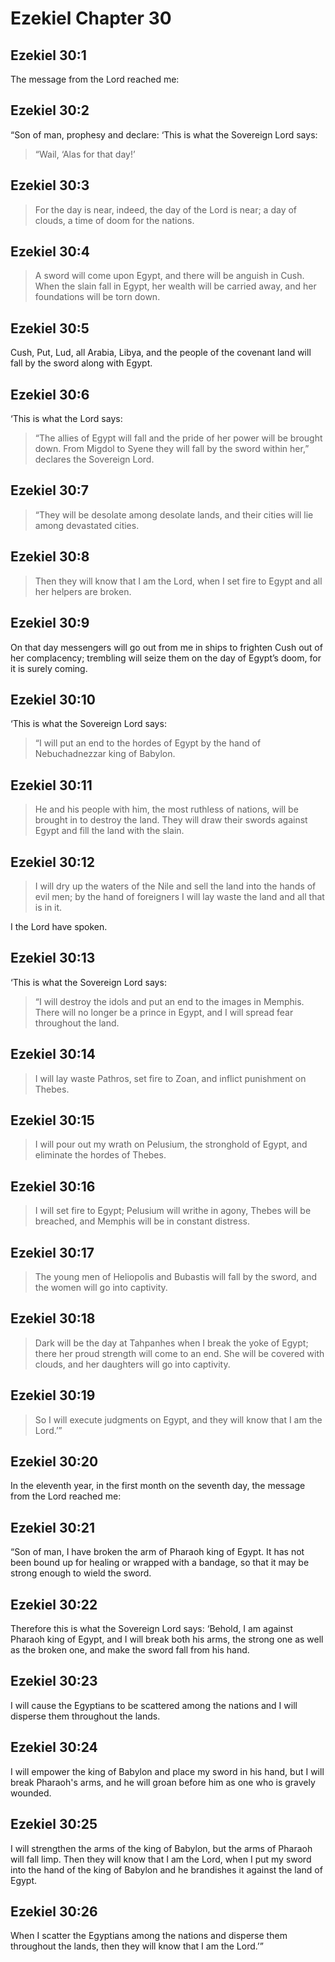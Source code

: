 # Ezekiel Chapter 30

## Ezekiel 30:1

The message from the Lord reached me:

## Ezekiel 30:2

“Son of man, prophesy and declare: ‘This is what the Sovereign Lord says:

> “Wail,
> ‘Alas for that day!’

## Ezekiel 30:3

> For the day is near,
> indeed, the day of the Lord is near;
> a day of clouds,
> a time of doom for the nations.

## Ezekiel 30:4

> A sword will come upon Egypt,
> and there will be anguish in Cush.
> When the slain fall in Egypt,
> her wealth will be carried away,
> and her foundations will be torn down.

## Ezekiel 30:5

Cush, Put, Lud, all Arabia, Libya, and the people of the covenant land will fall by the sword along with Egypt.

## Ezekiel 30:6

‘This is what the Lord says:

> “The allies of Egypt will fall
> and the pride of her power will be brought down.
> From Migdol to Syene they will fall by the sword within her,”
> declares the Sovereign Lord.

## Ezekiel 30:7

> “They will be desolate
> among desolate lands,
> and their cities will lie
> among devastated cities.

## Ezekiel 30:8

> Then they will know that I am the Lord,
> when I set fire to Egypt
> and all her helpers are broken.

## Ezekiel 30:9

On that day messengers will go out from me in ships to frighten Cush out of her complacency; trembling will seize them on the day of Egypt’s doom, for it is surely coming.

## Ezekiel 30:10

‘This is what the Sovereign Lord says:

> “I will put an end to the hordes of Egypt
> by the hand of Nebuchadnezzar king of Babylon.

## Ezekiel 30:11

> He and his people with him,
> the most ruthless of nations,
> will be brought in to destroy the land.
> They will draw their swords against Egypt
> and fill the land with the slain.

## Ezekiel 30:12

> I will dry up the waters of the Nile
> and sell the land into the hands of evil men;
> by the hand of foreigners I will lay waste the land
> and all that is in it.

I the Lord have spoken.

## Ezekiel 30:13

‘This is what the Sovereign Lord says:

> “I will destroy the idols
> and put an end to the images in Memphis.
> There will no longer be a prince in Egypt,
> and I will spread fear throughout the land.

## Ezekiel 30:14

> I will lay waste Pathros,
> set fire to Zoan,
> and inflict punishment on Thebes.

## Ezekiel 30:15

> I will pour out my wrath on Pelusium,
> the stronghold of Egypt,
> and eliminate the hordes of Thebes.

## Ezekiel 30:16

> I will set fire to Egypt;
> Pelusium will writhe in agony,
> Thebes will be breached,
> and Memphis will be in constant distress.

## Ezekiel 30:17

> The young men of Heliopolis and Bubastis
> will fall by the sword,
> and the women will go into captivity.

## Ezekiel 30:18

> Dark will be the day at Tahpanhes
> when I break the yoke of Egypt;
> there her proud strength will come to an end.
> She will be covered with clouds,
> and her daughters will go into captivity.

## Ezekiel 30:19

> So I will execute judgments on Egypt,
> and they will know that I am the Lord.’”

## Ezekiel 30:20

In the eleventh year, in the first month on the seventh day, the message from the Lord reached me:

## Ezekiel 30:21

“Son of man, I have broken the arm of Pharaoh king of Egypt. It has not been bound up for healing or wrapped with a bandage, so that it may be strong enough to wield the sword.

## Ezekiel 30:22

Therefore this is what the Sovereign Lord says: ‘Behold, I am against Pharaoh king of Egypt, and I will break both his arms, the strong one as well as the broken one, and make the sword fall from his hand.

## Ezekiel 30:23

I will cause the Egyptians to be scattered among the nations and I will disperse them throughout the lands.

## Ezekiel 30:24

I will empower the king of Babylon and place my sword in his hand, but I will break Pharaoh's arms, and he will groan before him as one who is gravely wounded.

## Ezekiel 30:25

I will strengthen the arms of the king of Babylon, but the arms of Pharaoh will fall limp. Then they will know that I am the Lord, when I put my sword into the hand of the king of Babylon and he brandishes it against the land of Egypt.

## Ezekiel 30:26

When I scatter the Egyptians among the nations and disperse them throughout the lands, then they will know that I am the Lord.’”
